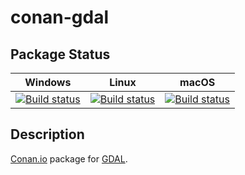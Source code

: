 # conan-gdal

## Package Status

| Windows | Linux | macOS |
|:-------:|:-----:|:-----:|
|[![Build status](https://ci.appveyor.com/api/projects/status/ngwe2ka83m1m0ous/branch/testing%2F3.2.1?svg=true)](https://ci.appveyor.com/project/SpaceIm/conan-gdal)|[![Build status](https://github.com/SpaceIm/conan-gdal/workflows/.github/workflows/linux.yml/badge.svg?branch=testing%2F3.2.1)](https://github.com/SpaceIm/conan-gdal/actions/workflows/linux.yml?query=branch%3Atesting%2F3.2.1)|[![Build status](https://github.com/SpaceIm/conan-gdal/workflows/.github/workflows/macos.yml/badge.svg?branch=testing%2F3.2.1)](https://github.com/SpaceIm/conan-gdal/actions/workflows/macos.yml?query=branch%3Atesting%2F3.2.1)|

## Description

[Conan.io](https://conan.io) package for [GDAL](https://github.com/OSGeo/gdal).
